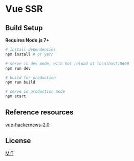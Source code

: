 
# Vue SSR

## Build Setup

**Requires Node.js 7+**

``` bash
# install dependencies
npm install # or yarn

# serve in dev mode, with hot reload at localhost:8600
npm run dev

# build for production
npm run build

# serve in production mode
npm start
```

## Reference resources

[vue-hackernews-2.0](https://github.com/vuejs/vue-hackernews-2.0)

## License

[MIT](http://opensource.org/licenses/MIT)
